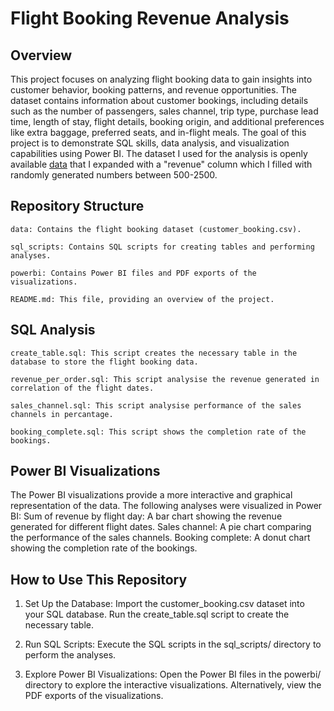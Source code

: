 # Flight Booking Revenue Analysis
## Overview
This project focuses on analyzing flight booking data to gain insights into customer behavior, booking patterns, and revenue opportunities. The dataset contains information about customer bookings, including details such as the number of passengers, sales channel, trip type, purchase lead time, length of stay, flight details, booking origin, and additional preferences like extra baggage, preferred seats, and in-flight meals. The goal of this project is to demonstrate SQL skills, data analysis, and visualization capabilities using Power BI. The dataset I used for the analysis is openly available [data](https://www.kaggle.com/datasets/anandshaw2001/airlines-booking-csv?resource=download) that I expanded with a "revenue" column which I filled with randomly generated numbers between 500-2500.
## Repository Structure
    data: Contains the flight booking dataset (customer_booking.csv).

    sql_scripts: Contains SQL scripts for creating tables and performing analyses.
    
    powerbi: Contains Power BI files and PDF exports of the visualizations.
    
    README.md: This file, providing an overview of the project.
## SQL Analysis
    create_table.sql: This script creates the necessary table in the database to store the flight booking data.

    revenue_per_order.sql: This script analysise the revenue generated in correlation of the flight dates. 

    sales_channel.sql: This script analysise performance of the sales channels in percantage.

    booking_complete.sql: This script shows the completion rate of the bookings. 
## Power BI Visualizations
The Power BI visualizations provide a more interactive and graphical representation of the data. The following analyses were visualized in Power BI:
Sum of revenue by flight day: A bar chart showing the revenue generated for different flight dates.
Sales channel: A pie chart comparing the performance of the sales channels.
Booking complete: A donut chart showing the completion rate of the bookings. 
## How to Use This Repository
1. Set Up the Database:
    Import the customer_booking.csv dataset into your SQL database.
    Run the create_table.sql script to create the necessary table.
   
2. Run SQL Scripts:
    Execute the SQL scripts in the sql_scripts/ directory to perform the analyses.

3. Explore Power BI Visualizations:
    Open the Power BI files in the powerbi/ directory to explore the interactive visualizations.
    Alternatively, view the PDF exports of the visualizations.
